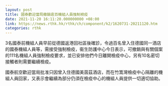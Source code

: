 ```yaml
---
layout: post
title: 國泰歡迎當局撤銷逾百機組人員強制檢疫
date: 2021-11-20 16:11:20.000000000 +08:00
link: https://news.rthk.hk/rthk/ch/component/k2/1620731-20211120.htm
categories: rthk
---
```


3名國泰前機組人員早前從德國返港回社區後確診，令過百名曾入住德國同一酒店的國泰機組人員等，需接受強制檢疫，衞生防護中心今日表示，可撤銷與有關個案的111名機組人員強制檢疫要求，並已安排他們今日離開檢疫中心，另有10名密切接觸者則需要繼續檢疫。

國泰航空歡迎當局批准只因曾入住德國美茵茲酒店，而在竹篙灣檢疫中心隔離的機組人員回家，又表示會繼續為部分仍須在檢疫中心的機組人員提供一切適切協助。
